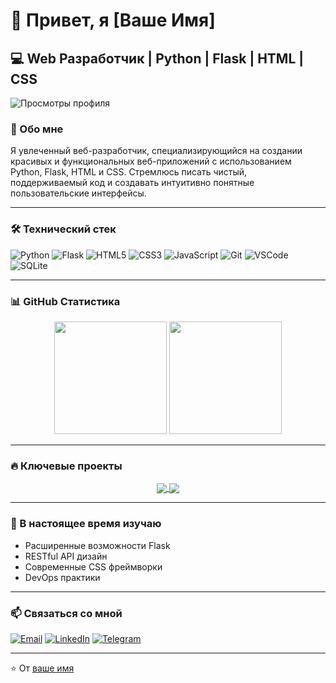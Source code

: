 # 👋 Привет, я [Ваше Имя]

## 💻 Web Разработчик | Python | Flask | HTML | CSS

![Просмотры профиля](https://komarev.com/ghpvc/?username=вашлогин&color=blueviolet)

### 🚀 Обо мне

Я увлеченный веб-разработчик, специализирующийся на создании красивых и функциональных веб-приложений с использованием Python, Flask, HTML и CSS. Стремлюсь писать чистый, поддерживаемый код и создавать интуитивно понятные пользовательские интерфейсы.

---

### 🛠️ Технический стек

![Python](https://img.shields.io/badge/-Python-3776AB?style=flat-square&logo=python&logoColor=white)
![Flask](https://img.shields.io/badge/-Flask-000000?style=flat-square&logo=flask&logoColor=white)
![HTML5](https://img.shields.io/badge/-HTML5-E34F26?style=flat-square&logo=html5&logoColor=white)
![CSS3](https://img.shields.io/badge/-CSS3-1572B6?style=flat-square&logo=css3&logoColor=white)
![JavaScript](https://img.shields.io/badge/-JavaScript-F7DF1E?style=flat-square&logo=javascript&logoColor=black)
![Git](https://img.shields.io/badge/-Git-F05032?style=flat-square&logo=git&logoColor=white)
![VSCode](https://img.shields.io/badge/-VSCode-007ACC?style=flat-square&logo=visual-studio-code&logoColor=white)
![SQLite](https://img.shields.io/badge/-SQLite-003B57?style=flat-square&logo=sqlite&logoColor=white)

---

### 📊 GitHub Статистика

<div align="center">
  <img height="180em" src="https://github-readme-stats.vercel.app/api?username=вашлогин&show_icons=true&theme=radical&include_all_commits=true&count_private=true"/>
  <img height="180em" src="https://github-readme-stats.vercel.app/api/top-langs/?username=вашлогин&layout=compact&langs_count=7&theme=radical"/>
</div>

---

### 🔥 Ключевые проекты

<div align="center">
  <a href="https://github.com/вашлогин/проект1">
    <img align="center" src="https://github-readme-stats.vercel.app/api/pin/?username=вашлогин&repo=проект1&theme=radical" />
  </a>
  <a href="https://github.com/вашлогин/проект2">
    <img align="center" src="https://github-readme-stats.vercel.app/api/pin/?username=вашлогин&repo=проект2&theme=radical" />
  </a>
</div>

---

### 🌱 В настоящее время изучаю

- Расширенные возможности Flask
- RESTful API дизайн
- Современные CSS фреймворки
- DevOps практики

---

### 📫 Связаться со мной

[![Email](https://img.shields.io/badge/-Email-D14836?style=flat-square&logo=gmail&logoColor=white)](mailto:ваша@почта.com)
[![LinkedIn](https://img.shields.io/badge/-LinkedIn-0077B5?style=flat-square&logo=linkedin&logoColor=white)](https://linkedin.com/in/ваш-профиль)
[![Telegram](https://img.shields.io/badge/-Telegram-2CA5E0?style=flat-square&logo=telegram&logoColor=white)](https://t.me/вашлогин)

---

⭐️ От [ваше имя](https://github.com/вашлогин)
